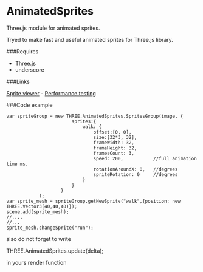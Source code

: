 AnimatedSprites
===============

Three.js module for animated sprites.

Tryed to make fast and useful animated sprites for Three.js library.

###Requires
* Three.js
* underscore

###Links

[Sprite viewer](http://elephanter.github.io/AnimatedSprites/index.html) - [Performance testing](http://elephanter.github.io/AnimatedSprites/test.html)

###Code example

    var spriteGroup = new THREE.AnimatedSprites.SpritesGroup(image, {
                            sprites:{
                                walk: {
                                    offset:[0, 0],
                                    size:[32*3, 32],
                                    frameWidth: 32,
                                    frameHeight: 32,
                                    framesCount: 3,
                                    speed: 200,           //full animation time ms.
                                    rotationAroundX: 0,   //degrees
                                    spriteRotation: 0     //degrees
                                }
                            }
                        }
                );
    var sprite_mesh = spriteGroup.getNewSprite("walk",{position: new THREE.Vector3(40,40,40)});
    scene.add(sprite_mesh);
    //....
    //...
    sprite_mesh.changeSprite("run");
    
also do not forget to write

  THREE.AnimatedSprites.update(delta);
  
in yours render function
